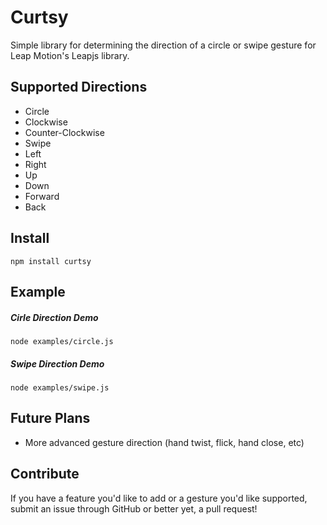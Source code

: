 # Curtsy

Simple library for determining the direction of a circle or swipe gesture for Leap Motion's Leapjs library.

## Supported Directions

* Circle
 * Clockwise
 * Counter-Clockwise
* Swipe
 * Left
 * Right
 * Up
 * Down
 * Forward
 * Back


## Install

`npm install curtsy`

## Example

##### Cirle Direction Demo

`node examples/circle.js`

##### Swipe Direction Demo

`node examples/swipe.js`


## Future Plans

* More advanced gesture direction (hand twist, flick, hand close, etc)

## Contribute

If you have a feature you'd like to add or a gesture you'd like supported, submit an issue through GitHub or better yet, a pull request!
